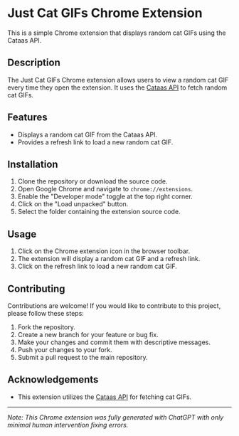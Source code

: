 # Just Cat GIFs Chrome Extension

This is a simple Chrome extension that displays random cat GIFs using the Cataas API.

## Description

The Just Cat GIFs Chrome extension allows users to view a random cat GIF every time they open the extension. It uses the [Cataas API](https://cataas.com/) to fetch random cat GIFs.

## Features

- Displays a random cat GIF from the Cataas API.
- Provides a refresh link to load a new random cat GIF.

## Installation

1. Clone the repository or download the source code.
2. Open Google Chrome and navigate to `chrome://extensions`.
3. Enable the "Developer mode" toggle at the top right corner.
4. Click on the "Load unpacked" button.
5. Select the folder containing the extension source code.

## Usage

1. Click on the Chrome extension icon in the browser toolbar.
2. The extension will display a random cat GIF and a refresh link.
3. Click on the refresh link to load a new random cat GIF.

## Contributing

Contributions are welcome! If you would like to contribute to this project, please follow these steps:

1. Fork the repository.
2. Create a new branch for your feature or bug fix.
3. Make your changes and commit them with descriptive messages.
4. Push your changes to your fork.
5. Submit a pull request to the main repository.

## Acknowledgements

- This extension utilizes the [Cataas API](https://cataas.com/) for fetching cat GIFs.

---

*Note: This Chrome extension was fully generated with ChatGPT with only minimal human intervention fixing errors.*
